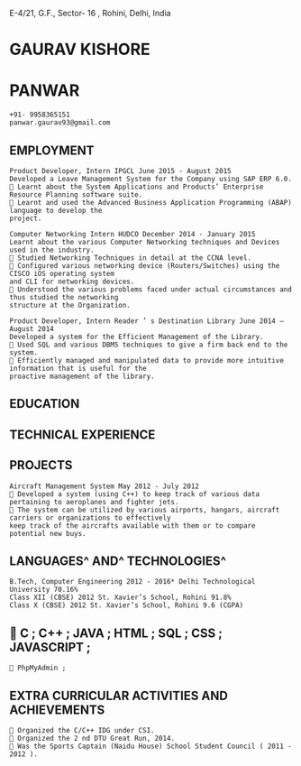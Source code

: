 E-4/21, G.F., Sector- 16 ,
Rohini, Delhi, India

# GAURAV KISHORE

# PANWAR

```
+91- 9958365151
panwar.gaurav93@gmail.com
```
## EMPLOYMENT

```
Product Developer, Intern IPGCL June 2015 - August 2015
Developed a Leave Management System for the Company using SAP ERP 6.0.
 Learnt about the System Applications and Products’ Enterprise Resource Planning software suite.
 Learnt and used the Advanced Business Application Programming (ABAP) language to develop the
project.
```
```
Computer Networking Intern HUDCO December 2014 - January 2015
Learnt about the various Computer Networking techniques and Devices used in the industry.
 Studied Networking Techniques in detail at the CCNA level.
 Configured various networking device (Routers/Switches) using the CISCO iOS operating system
and CLI for networking devices.
 Understood the various problems faced under actual circumstances and thus studied the networking
structure at the Organization.
```
```
Product Developer, Intern Reader ’ s Destination Library June 2014 – August 2014
Developed a system for the Efficient Management of the Library.
 Used SQL and various DBMS techniques to give a firm back end to the system.
 Efficiently managed and manipulated data to provide more intuitive information that is useful for the
proactive management of the library.
```
## EDUCATION

## TECHNICAL EXPERIENCE

## PROJECTS

```
Aircraft Management System May 2012 - July 2012
 Developed a system (using C++) to keep track of various data pertaining to aeroplanes and fighter jets.
 The system can be utilized by various airports, hangars, aircraft carriers or organizations to effectively
keep track of the aircrafts available with them or to compare potential new buys.
```
## LANGUAGES^ AND^ TECHNOLOGIES^

```
B.Tech, Computer Engineering 2012 - 2016* Delhi Technological University 70.16%
Class XII (CBSE) 2012 St. Xavier’s School, Rohini 91.8%
Class X (CBSE) 2012 St. Xavier’s School, Rohini 9.6 (CGPA)
```
##  C ; C++ ; JAVA ; HTML ; SQL ; CSS ; JAVASCRIPT ;

```
 PhpMyAdmin ;
```
## EXTRA CURRICULAR ACTIVITIES AND ACHIEVEMENTS

```
 Organized the C/C++ IDG under CSI.
 Organized the 2 nd DTU Great Run, 2014.
 Was the Sports Captain (Naidu House) School Student Council ( 2011 - 2012 ).
```

